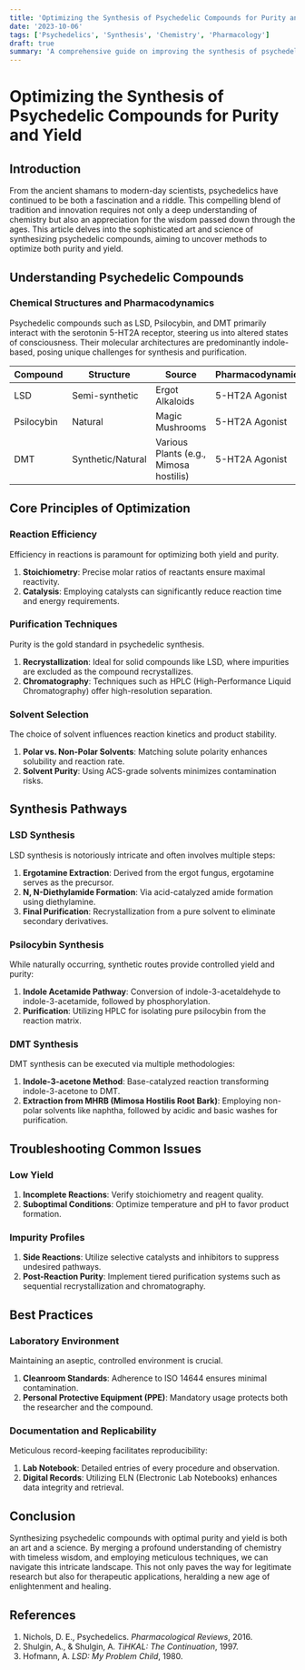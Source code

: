 ```yaml
---
title: 'Optimizing the Synthesis of Psychedelic Compounds for Purity and Yield'
date: '2023-10-06'
tags: ['Psychedelics', 'Synthesis', 'Chemistry', 'Pharmacology']
draft: true
summary: 'A comprehensive guide on improving the synthesis of psychedelic compounds, focusing on purity and yield enhancement techniques.'
---
```


# Optimizing the Synthesis of Psychedelic Compounds for Purity and Yield

## Introduction

From the ancient shamans to modern-day scientists, psychedelics have continued to be both a fascination and a riddle. This compelling blend of tradition and innovation requires not only a deep understanding of chemistry but also an appreciation for the wisdom passed down through the ages. This article delves into the sophisticated art and science of synthesizing psychedelic compounds, aiming to uncover methods to optimize both purity and yield.

## Understanding Psychedelic Compounds

### Chemical Structures and Pharmacodynamics

Psychedelic compounds such as LSD, Psilocybin, and DMT primarily interact with the serotonin 5-HT2A receptor, steering us into altered states of consciousness. Their molecular architectures are predominantly indole-based, posing unique challenges for synthesis and purification.

| Compound  | Structure       | Source               | Pharmacodynamics   |
|-----------|-----------------|----------------------|--------------------|
| LSD       | Semi-synthetic  | Ergot Alkaloids      | 5-HT2A Agonist     |
| Psilocybin| Natural         | Magic Mushrooms      | 5-HT2A Agonist     |
| DMT       | Synthetic/Natural | Various Plants (e.g., Mimosa hostilis) | 5-HT2A Agonist|

## Core Principles of Optimization

### Reaction Efficiency

Efficiency in reactions is paramount for optimizing both yield and purity.

1. **Stoichiometry**: Precise molar ratios of reactants ensure maximal reactivity.
2. **Catalysis**: Employing catalysts can significantly reduce reaction time and energy requirements.

### Purification Techniques

Purity is the gold standard in psychedelic synthesis.

1. **Recrystallization**: Ideal for solid compounds like LSD, where impurities are excluded as the compound recrystallizes.
2. **Chromatography**: Techniques such as HPLC (High-Performance Liquid Chromatography) offer high-resolution separation.

### Solvent Selection

The choice of solvent influences reaction kinetics and product stability.

1. **Polar vs. Non-Polar Solvents**: Matching solute polarity enhances solubility and reaction rate.
2. **Solvent Purity**: Using ACS-grade solvents minimizes contamination risks.

## Synthesis Pathways

### LSD Synthesis

LSD synthesis is notoriously intricate and often involves multiple steps:

1. **Ergotamine Extraction**: Derived from the ergot fungus, ergotamine serves as the precursor.
2. **N, N-Diethylamide Formation**: Via acid-catalyzed amide formation using diethylamine.
3. **Final Purification**: Recrystallization from a pure solvent to eliminate secondary derivatives.

### Psilocybin Synthesis

While naturally occurring, synthetic routes provide controlled yield and purity:

1. **Indole Acetamide Pathway**: Conversion of indole-3-acetaldehyde to indole-3-acetamide, followed by phosphorylation.
2. **Purification**: Utilizing HPLC for isolating pure psilocybin from the reaction matrix.

### DMT Synthesis

DMT synthesis can be executed via multiple methodologies:

1. **Indole-3-acetone Method**: Base-catalyzed reaction transforming indole-3-acetone to DMT.
2. **Extraction from MHRB (Mimosa Hostilis Root Bark)**: Employing non-polar solvents like naphtha, followed by acidic and basic washes for purification.

## Troubleshooting Common Issues

### Low Yield

1. **Incomplete Reactions**: Verify stoichiometry and reagent quality.
2. **Suboptimal Conditions**: Optimize temperature and pH to favor product formation.

### Impurity Profiles

1. **Side Reactions**: Utilize selective catalysts and inhibitors to suppress undesired pathways.
2. **Post-Reaction Purity**: Implement tiered purification systems such as sequential recrystallization and chromatography.

## Best Practices

### Laboratory Environment

Maintaining an aseptic, controlled environment is crucial.

1. **Cleanroom Standards**: Adherence to ISO 14644 ensures minimal contamination.
2. **Personal Protective Equipment (PPE)**: Mandatory usage protects both the researcher and the compound.

### Documentation and Replicability

Meticulous record-keeping facilitates reproducibility:

1. **Lab Notebook**: Detailed entries of every procedure and observation.
2. **Digital Records**: Utilizing ELN (Electronic Lab Notebooks) enhances data integrity and retrieval.

## Conclusion

Synthesizing psychedelic compounds with optimal purity and yield is both an art and a science. By merging a profound understanding of chemistry with timeless wisdom, and employing meticulous techniques, we can navigate this intricate landscape. This not only paves the way for legitimate research but also for therapeutic applications, heralding a new age of enlightenment and healing.

## References

1. Nichols, D. E., Psychedelics. _Pharmacological Reviews_, 2016.
2. Shulgin, A., & Shulgin, A. _TiHKAL: The Continuation_, 1997.
3. Hofmann, A. _LSD: My Problem Child_, 1980.

